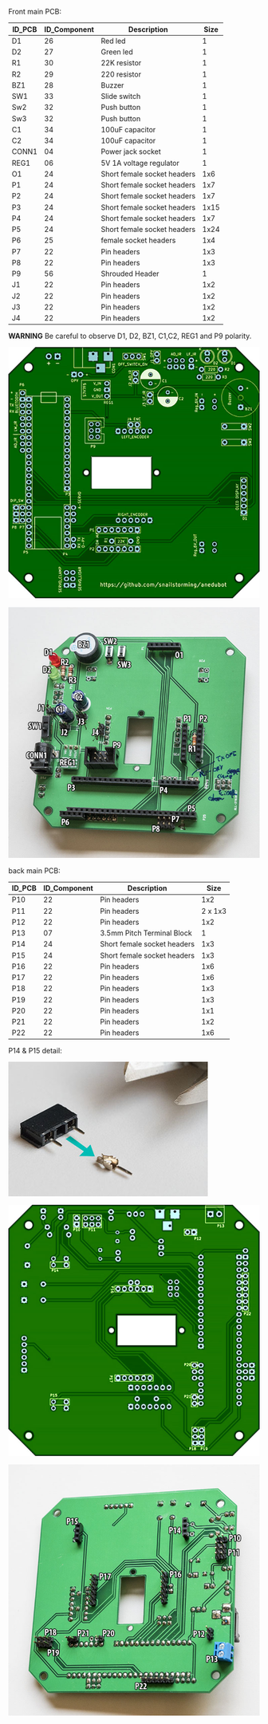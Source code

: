 Front main PCB:

| ID_PCB | ID_Component | Description | Size |
|---|---|---|---|
| D1 | 26 | Red led | 1 |
| D2 | 27 | Green led | 1 |
| R1 | 30 | 22K resistor | 1 |
| R2 | 29 | 220 resistor | 1 |
| BZ1 | 28 | Buzzer | 1 |
| SW1 | 33 | Slide switch | 1 |
| Sw2 | 32 | Push button | 1 |
| Sw3 | 32 | Push button | 1 |
| C1 | 34 | 100uF capacitor | 1|
| C2 | 34 | 100uF capacitor | 1|
| CONN1 | 04 | Power jack socket | 1 |
| REG1 | 06 | 5V 1A voltage regulator | 1 |
| O1 | 24 | Short female socket headers | 1x6 |
| P1 | 24 | Short female socket headers | 1x7 |
| P2 | 24 | Short female socket headers | 1x7 |
| P3 | 24 | Short female socket headers | 1x15 |
| P4 | 24 | Short female socket headers | 1x7 |
| P5 | 24 | Short female socket headers | 1x24 |
| P6 | 25 | female socket headers | 1x4 |
| P7 | 22 | Pin headers | 1x3 |
| P8 | 22 | Pin headers | 1x3 |
| P9 | 56 | Shrouded Header | 1 |
| J1 | 22 | Pin headers | 1x2 |
| J2 | 22 | Pin headers | 1x2 |
| J3 | 22 | Pin headers | 1x2 |
| J4 | 22 | Pin headers | 1x2 |

**WARNING** Be careful to observe D1, D2, BZ1, C1,C2, REG1 and P9 polarity. 

![alt text](https://github.com/snailstorming/anedubot/blob/master/Documentation/Images/Main_front.jpg)

![alt text](https://github.com/snailstorming/anedubot/blob/master/Documentation/Images/Main_front_r.jpg)


back main PCB:

| ID_PCB | ID_Component | Description | Size |
|---|---|---|---|
| P10 | 22 | Pin headers | 1x2 |
| P11 | 22 | Pin headers | 2 x 1x3 |
| P12 | 22 | Pin headers | 1x2 |
| P13 | 07 | 3.5mm Pitch Terminal Block | 1 |
| P14 | 24 | Short female socket headers | 1x3 |
| P15 | 24 | Short female socket headers | 1x3 |
| P16 | 22 | Pin headers | 1x6 |
| P17 | 22 | Pin headers | 1x6 |
| P18 | 22 | Pin headers | 1x3 |
| P19 | 22 | Pin headers | 1x3 |
| P20 | 22 | Pin headers | 1x1 |
| P21 | 22 | Pin headers | 1x2 |
| P22 | 22 | Pin headers | 1x6 |

P14 & P15 detail:

![alt text](https://github.com/snailstorming/anedubot/blob/master/Documentation/Images/P14_P15.jpg)

![alt text](https://github.com/snailstorming/anedubot/blob/master/Documentation/Images/Main_back.jpg)

![alt text](https://github.com/snailstorming/anedubot/blob/master/Documentation/Images/Main_back2_r.jpg)


